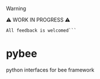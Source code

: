 > [!WARNING] 
> ⚠️ WORK IN PROGRESS ⚠️ 
> ``` Please reach out if you want to get involved in the discussions.
> All feedback is welcomed```

# pybee
python interfaces for bee framework
